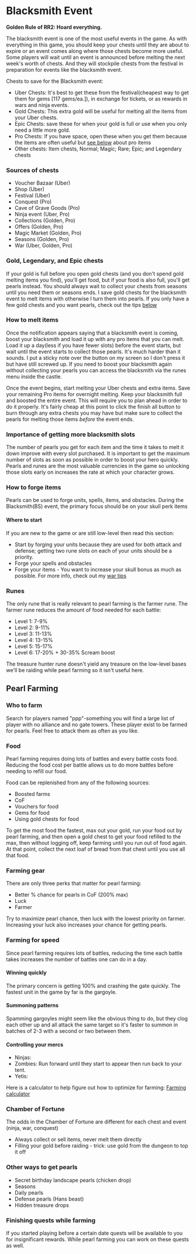 # Blacksmith Event

**Golden Rule of RR2: Hoard everything.**

The blacksmith event is one of the most useful events in the game.  As with everything in this game, you should keep your chests until they are about to expire or an event comes along where those chests become more useful.  Some players will wait until an event is announced before melting the next week's worth of chests.  And they will stockpile chests from the festival in preparation for events like the blacksmith event.

Chests to save for the Blacksmith event:
 * Uber Chests: It's best to get these from the festival(cheapest way to get them for gems [117 gems/ea.]), in exchange for tickets, or as rewards in wars and ninja events.
 * Gold Chests: This extra gold will be useful for melting all the items from your Uber chests.
 * Epic Chests: save these for when your gold is full or use when you only need a little more gold.
 * Pro Chests: If you have space, open these when you get them because the items are often useful but [see below](#How-to-melt-items) about pro items
 * Other chests: Item chests, Normal; Magic; Rare; Epic; and Legendary chests

### Sources of chests
 * Voucher Bazaar (Uber)
 * Shop (Uber)
 * Festival (Uber)
 * Conquest (Pro)
 * Cave of Grave Goods (Pro)
 * Ninja event (Uber, Pro)
 * Collections (Golden, Pro)
 * Offers (Golden, Pro)
 * Magic Market (Golden, Pro)
 * Seasons (Golden, Pro)
 * War (Uber, Golden, Pro)

### Gold, Legendary, and Epic chests
If your gold is full before you open gold chests (and you don't spend gold melting items you find), you'll get food, but if your food is also full, you'll get pearls instead.  You should always wait to collect your chests from seasons until you need them or seasons ends.  I save gold chests for the blacksmith event to melt items with otherwise I turn them into pearls.  If you only have a few gold chests and you want pearls, check out the tips [below](#Pearl-Farming)

### How to melt items
Once the notification appears saying that a blacksmith event is coming, boost your blacksmith and load it up with any pro items that you can melt.  Load it up a day(less if you have fewer slots) before the event starts, but wait until the event starts to collect those pearls.  It's much harder than it sounds.  I put a sticky note over the button on my screen so I don't press it but have still screwed up.  If you need to boost your blacksmith again without collecting your pearls you can access the blacksmith via the runes menu inside the castle.

Once the event begins, start melting your Uber chests and extra items.  Save your remaining Pro items for overnight melting.  Keep your blacksmith full and boosted the entire event.  This will require you to plan ahead in order to do it properly.  It's fairly cheap at this point to click the finish all button to burn through any extra chests you may have but make sure to collect the pearls for melting those items *before* the event ends.

### Importance of getting more blacksmith slots
The number of pearls you get for each item and the time it takes to melt it down improve with every slot purchased.  It is important to get the maximum number of slots as soon as possible in order to boost your hero quickly.  Pearls and runes are the most valuable currencies in the game so unlocking those slots early on increases the rate at which your character grows.

### How to forge items
Pearls can be used to forge units, spells, items, and obstacles.  During the Blacksmith(BS) event, the primary focus should be on your skull perk items

#### Where to start
If you are new to the game or are still low-level then read this section:

 * Start by forging your units because they are used for both attack and defense; getting two rune slots on each of your units should be a priority.
 * Forge your spells and obstacles
 * Forge your items - You want to increase your skull bonus as much as possible. For more info, check out my [war tips](https://hex-map.s3.us-east-1.amazonaws.com/war_tips.html)

### Runes
The only rune that is really relevant to pearl farming is the farmer rune.  The farmer rune reduces the amount of food needed for each battle:
 * Level 1: 7-9%
 * Level 2: 9-11%
 * Level 3: 11-13%
 * Level 4: 13-15%
 * Level 5: 15-17%
 * Level 6: 17-20% + 30-35% Scream boost

The treasure hunter rune doesn't yield any treasure on the low-level bases we'll be raiding while pearl farming so it isn't useful here.


## Pearl Farming
### Who to farm
Search for players named "ppp"-something you will find a large list of player with no alliance and no gate towers.  These player exist to be farmed for pearls.  Feel free to attack them as often as you like.

### Food
Pearl farming requires doing lots of battles and every battle costs food.  Reducing the food cost per battle allows us to do more battles before needing to refill our food.

Food can be replenished from any of the following sources:
 * Boosted farms
 * CoF
 * Vouchers for food
 * Gems for food
 * Using gold chests for food

To get the most food the fastest, max out your gold, run your food out by pearl farming, and then open a gold chest to get your food refilled to the max, then without logging off, keep farming until you run out of food again. At that point, collect the next loaf of bread from that chest until you use all that food.

### Farming gear
There are only three perks that matter for pearl farming:
 * Better % chance for pearls in CoF (200% max)
 * Luck
 * Farmer

Try to maximize pearl chance, then luck with the lowest priority on farmer.  Increasing your luck also increases your chance for getting pearls.

### Farming for speed
Since pearl farming requires lots of battles, reducing the time each battle takes increases the number of battles one can do in a day.

#### Winning quickly
The primary concern is getting 100% and crashing the gate quickly.  The fastest unit in the game by far is the gargoyle.

#### Summoning patterns
Spamming gargoyles might seem like the obvious thing to do, but they clog each other up and all attack the same target so it's faster to summon in batches of 2-3 with a second or two between them.

#### Controlling your mercs
 * Ninjas:
 * Zombies: Run forward until they start to appear then run back to your tent.
 * Yetis:

Here is a calculator to help figure out how to optimize for farming: [Farming calculator](https://hex-map.s3.us-east-1.amazonaws.com/farming_calculator.html)

### Chamber of Fortune
The odds in the Chamber of Fortune are different for each chest and event (ninja, war, conquest)
 * Always collect or sell items, never melt them directly
 * Filling your gold before raiding - trick: use gold from the dungeon to top it off

### Other ways to get pearls
 * Secret birthday landscape pearls (chicken drop)
 * Seasons
 * Daily pearls
 * Defense pearls (Hans beast)
 * Hidden treasure drops

### Finishing quests while farming
If you started playing before a certain date quests will be available to you for insignificant rewards.  While pearl farming you can work on these quests as well.
